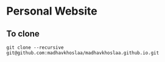 # Personal Website 
## To clone 
`git clone --recursive git@github.com:madhavkhoslaa/madhavkhoslaa.github.io.git`
